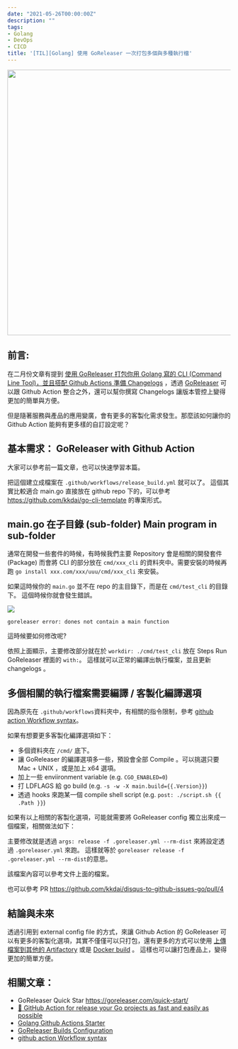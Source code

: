```yaml
---
date: "2021-05-26T00:00:00Z"
description: ""
tags:
- Golang
- DevOps
- CICD
title: '[TIL][Golang] 使用 GoReleaser 一次打包多個與多種執行檔'
---
```




<img src="https://goreleaser.com/static/logo.png" width="600px">

## 前言:

在二月份文章有提到 [使用 GoReleaser 打包你用 Golang 寫的 CLI (Command Line Tool)，並且搭配 Github Actions 準備 Changelogs](http://www.evanlin.com/til-go-goreleaser/) ，透過 [GoReleaser](https://goreleaser.com/) 可以跟 Github Action 整合之外，還可以幫你撰寫 Changelogs 讓版本管控上變得更加的簡單與方便。

但是隨著服務與產品的應用變廣，會有更多的客製化需求發生。那麼該如何讓你的 Github Action 能夠有更多樣的自訂設定呢？



## 基本需求： GoReleaser with Github Action

大家可以參考前一篇文章，也可以快速學習本篇。

<script src="https://gist.github.com/kkdai/d32ea8f7f99a7097e429b194d2c58c56.js"></script>

把這個建立成檔案在 `.github/workflows/release_build.yml` 就可以了。  這個其實比較適合 main.go 直接放在 github repo 下的，可以參考  <https://github.com/kkdai/go-cli-template> 的專案形式。



## main.go 在子目錄 (sub-folder) Main program in sub-folder

通常在開發一些套件的時候，有時候我們主要 Repository 會是相關的開發套件 (Package) 而會將 CLI 的部分放在 `cmd/xxx_cli` 的資料夾中。需要安裝的時候再跑 `go install xxx.com/xxx/uuu/cmd/xxx_cli` 來安裝。

如果這時候你的 `main.go` 並不在 repo 的主目錄下，而是在 `cmd/test_cli` 的目錄下。 這個時候你就會發生錯誤。

![](https://user-images.githubusercontent.com/2252691/119249210-4d062100-bbc9-11eb-9ee1-a60ec8dcc820.png)

```
goreleaser error: dones not contain a main function
```

這時候要如何修改呢?

<script src="https://gist.github.com/kkdai/34e2167df032a859945b487593465bdb.js"></script>

依照上面顯示，主要修改部分就在於 `workdir: ./cmd/test_cli` 放在 Steps Run GoReleaser 裡面的 `with:`。 這樣就可以正常的編譯出執行檔案，並且更新 changelogs 。



## 多個相關的執行檔案需要編譯 / 客製化編譯選項

因為原先在 `.github/workflows`資料夾中，有相關的指令限制，參考 [github action Workflow syntax](https://docs.github.com/en/actions/reference/workflow-syntax-for-github-actions#About-yaml-syntax-for-workflows)。

如果有想要更多客製化編譯選項如下：

- 多個資料夾在 `/cmd/` 底下。
- 讓 GoReleaser 的編譯選項多一些，預設會全部 Compile 。可以挑選只要 Mac + UNIX ，或是加上 x64 選項。
- 加上一些 enviironment variable (e.g. `CGO_ENABLED=0`)
- 打 LDFLAGS 給 go build (e.g. `-s -w -X main.build={{.Version}}`)
- 透過 hooks 來跑某一個 compile shell script (e.g. `post: ./script.sh {{ .Path }}`)

如果有以上相關的客製化選項，可能就需要將 GoReleaser config 獨立出來成一個檔案，相關做法如下：

<script src="https://gist.github.com/kkdai/bbc626648c51f37e297237a1ae7867f6.js"></script>

主要修改就是透過 `args: release -f .goreleaser.yml --rm-dist` 來將設定透過 `.goreleaser.yml` 來跑。 這樣就等於 `goreleaser release -f .goreleaser.yml --rm-dist`的意思。

該檔案內容可以參考文件上面的檔案。



<script src="https://gist.github.com/kkdai/d82791da7e1a4ea853231ad839b4154b.js"></script>

也可以參考 PR <https://github.com/kkdai/disqus-to-github-issues-go/pull/4>

## 結論與未來

透過引用到 external config file 的方式，來讓 Github Action 的 GoReleaser 可以有更多的客製化選項，其實不僅僅可以只打包，還有更多的方式可以使用 [上傳檔案到其他的 Artifactory](https://goreleaser.com/customization/artifactory/) 或是 [Docker build](https://goreleaser.com/customization/docker/) 。 這樣也可以讓打包產品上，變得更加的簡單方便。


## 相關文章：

- GoReleaser Quick Star <https://goreleaser.com/quick-start/>
- [🚀 GitHub Action for release your Go projects as fast and easily as possible](https://dev.to/koddr/github-action-for-release-your-go-projects-as-fast-and-easily-as-possible-20a2)
- [Golang Github Actions Starter](https://github.com/actions/starter-workflows/blob/c59b62dee0eae1f9f368b7011cf05c2fc42cf084/ci/go.yml)
- [GoReleaser Builds Configuration](https://goreleaser.com/customization/build/)
- [github action Workflow syntax](https://docs.github.com/en/actions/reference/workflow-syntax-for-github-actions#About-yaml-syntax-for-workflows)

